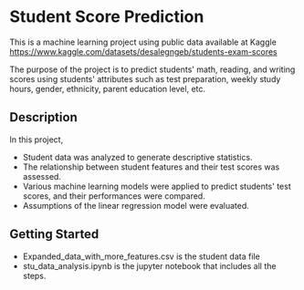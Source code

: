 # Student Score Prediction

This is a machine learning project using public data available at Kaggle
https://www.kaggle.com/datasets/desalegngeb/students-exam-scores

The purpose of the project is to predict students' math, reading, and writing scores using students' attributes such as test preparation, weekly study hours, gender, ethnicity, parent education level, etc. 

## Description

In this project, 
* Student data was analyzed to generate descriptive statistics.
* The relationship between student features and their test scores was assessed.
* Various machine learning models were applied to predict students' test scores, and their performances were compared.
* Assumptions of the linear regression model were evaluated.

## Getting Started
* Expanded_data_with_more_features.csv is the student data file
* stu_data_analysis.ipynb is the jupyter notebook that includes all the steps. 


